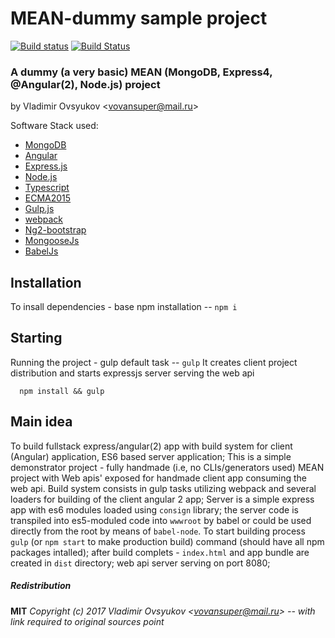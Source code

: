 # MEAN-dummy sample project

[![Build status](https://ci.appveyor.com/api/projects/status/77owkcg4w5vfr552/branch/master?svg=true&retina=true)](https://ci.appveyor.com/project/vladimir-ovsyukov/mean-dummy-b3k2e/branch/master)
[![Build Status](https://travis-ci.org/VovanSuper/MEAN-dummy.svg?branch=master)](https://travis-ci.org/VovanSuper/MEAN-dummy)



### A dummy (a very basic) MEAN (MongoDB, Express4, @Angular(2), Node.js) project 

by Vladimir Ovsyukov <<vovansuper@mail.ru>>

Software Stack used: 

* [MongoDB](https://www.mongodb.com/)
* [Angular](http://angular.io)
* [Express.js](http://expressjs.com)
* [Node.js](http://nodejs.org)
* [Typescript](http://www.typescriptlang.org/)
* [ECMA2015](http://www.ecma-international.org/ecma-262/6.0/)
* [Gulp.js](http://gulpjs.com/)
* [webpack](http://webpack.github.io/)
* [Ng2-bootstrap](http://valor-software.com/ng2-bootstrap/)
* [MongooseJs](http://mongoosejs.com/)
* [BabelJs](http://babeljs.io/)

## Installation

To insall dependencies - base npm installation -- `npm i`

## Starting

Running the project - gulp default task -- `gulp`
It creates client project distribution and starts expressjs server serving the web api

```shell
  npm install && gulp
```


## Main idea

To build fullstack express/angular(2) app with build system for client (Angular) application, ES6 based server application; 
This is a simple demonstrator project - fully handmade (i.e, no CLIs/generators used) MEAN project with Web apis' exposed for
handmade client app consuming the web api. Build system consists in gulp tasks utilizing webpack and several loaders
for building of the client angular 2 app; Server is a simple express app with es6 modules loaded using `consign` library; the server code is transpiled into es5-moduled code into `wwwroot` by babel or could be used directly from the root by means of `babel-node`.
To start building process `gulp` (or `npm start` to make production build) command (should have all npm packages intalled); after build complets - `index.html` and  app bundle are created in `dist` directory; 
web api server serving on port 8080;

##### Redistribution

**MIT**
*Copyright (c) 2017 Vladimir Ovsyukov <<vovansuper@mail.ru>> -- with link required to original sources point*
